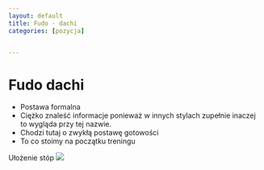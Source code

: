 ```yaml
---
layout: default
title: Fudo - dachi
categories: [pozycja]


---
```

# Fudo dachi

* Postawa formalna
* Ciężko znaleść informacje ponieważ w innych stylach zupełnie inaczej to wygląda przy tej nazwie.
* Chodzi tutaj o zwykłą postawę gotowości
* To co stoimy na początku treningu

Ułożenie stóp
![][pozycja-stop]

[pozycja-stop]: /images/karate_pozycje/fudo-dachi.png